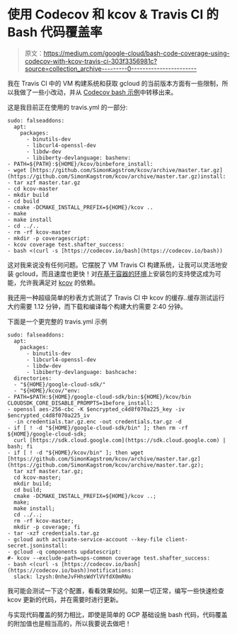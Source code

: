 # 使用 Codecov 和 kcov & Travis CI 的 Bash 代码覆盖率

> 原文：<https://medium.com/google-cloud/bash-code-coverage-using-codecov-with-kcov-travis-ci-303f3356981c?source=collection_archive---------0----------------------->

我在 Travis CI 中的 VM 构建系统和获取 gcloud 的当前版本方面有一些限制，所以我做了一些小改动，并从 [Codecov bash 示例](https://github.com/codecov/example-bash)中转移出来。

这是我目前正在使用的 travis.yml 的一部分:

```
sudo: falseaddons:
  apt:
    packages:
      - binutils-dev
      - libcurl4-openssl-dev
      - libdw-dev
      - libiberty-devlanguage: bashenv:
- PATH=${PATH}:${HOME}/kcov/binbefore_install:
- wget [https://github.com/SimonKagstrom/kcov/archive/master.tar.gz](https://github.com/SimonKagstrom/kcov/archive/master.tar.gz)install:
- tar xzf master.tar.gz
- cd kcov-master
- mkdir build
- cd build
- cmake -DCMAKE_INSTALL_PREFIX=${HOME}/kcov ..
- make
- make install
- cd ../..
- rm -rf kcov-master
- mkdir -p coveragescript:
- kcov coverage test.shafter_success:
- bash <(curl -s [https://codecov.io/bash](https://codecov.io/bash))
```

这对我来说没有任何问题。它摆脱了 VM Travis CI 构建系统，让我可以灵活地安装 gcloud，而且速度也更快！对[在基于容器的环境](https://docs.travis-ci.com/user/installing-dependencies/#Installing-Packages-on-Container-Based-Infrastructure)上安装包的支持使这成为可能，允许我满足对 [kcov](https://github.com/SimonKagstrom/kcov/blob/master/INSTALL.md) 的依赖。

我还用一种超级简单的秒表方式测试了 Travis CI 中 kcov 的缓存..缓存测试运行大约需要 1.12 分钟，而下载和编译每个构建大约需要 2:40 分钟。

下面是一个更完整的 travis.yml 示例

```
sudo: falseaddons:
  apt:
    packages:
      - binutils-dev
      - libcurl4-openssl-dev
      - libdw-dev
      - libiberty-devlanguage: bashcache:
  directories:
  - "${HOME}/google-cloud-sdk/"
  - "${HOME}/kcov/"env:
- PATH=$PATH:${HOME}/google-cloud-sdk/bin:${HOME}/kcov/bin CLOUDSDK_CORE_DISABLE_PROMPTS=1before_install:
- openssl aes-256-cbc -K $encrypted_c4d8f070a225_key -iv $encrypted_c4d8f070a225_iv
  -in credentials.tar.gz.enc -out credentials.tar.gz -d
- if [ ! -d "${HOME}/google-cloud-sdk/bin" ]; then rm -rf ${HOME}/google-cloud-sdk;
  curl [https://sdk.cloud.google.com](https://sdk.cloud.google.com) | bash; fi
- if [ ! -d "${HOME}/kcov/bin" ]; then wget [https://github.com/SimonKagstrom/kcov/archive/master.tar.gz](https://github.com/SimonKagstrom/kcov/archive/master.tar.gz);
  tar xzf master.tar.gz;
  cd kcov-master;
  mkdir build;
  cd build;
  cmake -DCMAKE_INSTALL_PREFIX=${HOME}/kcov ..;
  make;
  make install;
  cd ../..;
  rm -rf kcov-master;
  mkdir -p coverage; fi
- tar -xzf credentials.tar.gz
- gcloud auth activate-service-account --key-file client-secret.jsoninstall:
- gcloud -q components updatescript:
#- kcov --exclude-path=ops-common coverage test.shafter_success:
- bash <(curl -s [https://codecov.io/bash](https://codecov.io/bash))notifications:
  slack: lzysh:0nheJvFHhsWdYlVVfdX0mRNu
```

我可能会测试一下这个配置，看看效果如何。如果一切正常，编写一些快速检查 kcov 更新的代码，并在需要时进行更新。

与实现代码覆盖的努力相比，即使是简单的 GCP 基础设施 bash 代码，代码覆盖的附加值也是相当高的，所以我要说去做吧！